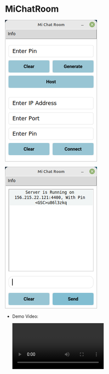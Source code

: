 # MiChatRoom

![1.png](assets/readme/1.png)

![2.png](assets/readme/2.png)


- Demo Video:

    ![Demo](assets/readme/demo.mp4)
